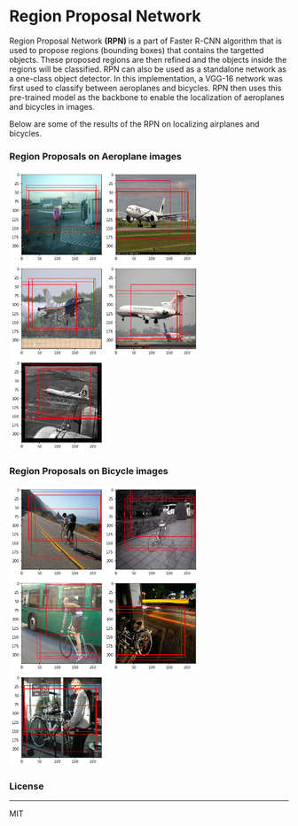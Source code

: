 ﻿# Region Proposal Network 

Region Proposal Network **(RPN)** is a part of Faster R-CNN algorithm that is used to propose regions (bounding boxes) that contains the targetted objects. These proposed regions are then refined and the objects inside the regions will be classified. RPN can also be used as a standalone network as a one-class object detector. In this implementation, a VGG-16 network was first used to classify between aeroplanes and bicycles. RPN then uses this pre-trained model as the backbone to enable the localization of aeroplanes and bicycles in images.

Below are some of the results of the RPN on localizing airplanes and bicycles.

### Region Proposals on Aeroplane images
<img src="readme_images/1.png" width="170"/><img src="readme_images/2.png" width="170"/><img src="readme_images/3.png" width="170"/><img src="readme_images/4.png" width="170"/> <img src="readme_images/5.png" width="170"/>


### Region Proposals on Bicycle images
<img src="readme_images/6.png" width="170"/><img src="readme_images/7.png" width="170"/><img src="readme_images/8.png" width="170"/><img src="readme_images/9.png" width="170"/> <img src="readme_images/10.png" width="170"/>

### License
_________
 MIT

